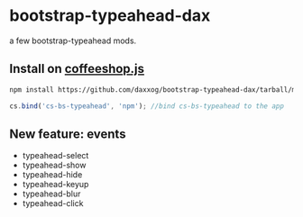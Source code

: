 bootstrap-typeahead-dax
=======================

a few bootstrap-typeahead mods.

Install on [coffeeshop.js](https://github.com/daxxog/coffeeshop.js)
--------------------------------------------------------------------
```bash
npm install https://github.com/daxxog/bootstrap-typeahead-dax/tarball/master
```
```javascript
cs.bind('cs-bs-typeahead', 'npm'); //bind cs-bs-typeahead to the app
```

New feature: events
------------------
* typeahead-select
* typeahead-show
* typeahead-hide
* typeahead-keyup
* typeahead-blur
* typeahead-click
